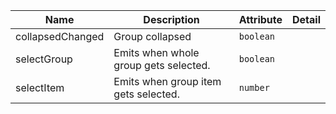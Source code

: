 <!--
SPDX-FileCopyrightText: 2022 Siemens AG

SPDX-License-Identifier: MIT
-->

| Name       | Description                   | Attribute        | Detail |
|------------|-------------------------------|------------------|--------|
|collapsedChanged| Group collapsed | `boolean`
|selectGroup| Emits when whole group gets selected. | `boolean`
|selectItem| Emits when group item gets selected. | `number`
